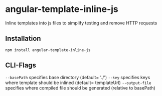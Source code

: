 angular-template-inline-js
==========================

Inline templates into js files to simplify testing and remove HTTP requests

## Installation

```
npm install angular-template-inline-js
```

## CLI-Flags

```--basePath``` specifies base directory (default= './')
```--key``` specifies keys where template should be inlined (default= templateUrl)
```--output-file``` specifies where compiled file should be generated (relative to basePath)
